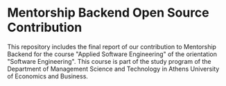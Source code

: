 # Mentorship Backend Open Source Contribution

This repository includes the final report of our contribution to Mentorship Backend for the course "Applied Software Engineering" of the orientation "Software Engineering". This course is part of the study program of the Department of Management Science and Technology in Athens University of Economics and Business.
